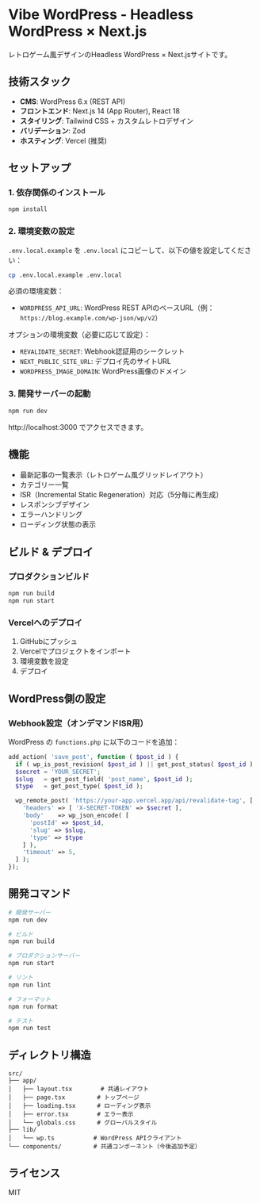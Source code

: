 # Vibe WordPress - Headless WordPress × Next.js

レトロゲーム風デザインのHeadless WordPress × Next.jsサイトです。

## 技術スタック

- **CMS**: WordPress 6.x (REST API)
- **フロントエンド**: Next.js 14 (App Router), React 18
- **スタイリング**: Tailwind CSS + カスタムレトロデザイン
- **バリデーション**: Zod
- **ホスティング**: Vercel (推奨)

## セットアップ

### 1. 依存関係のインストール

```bash
npm install
```

### 2. 環境変数の設定

`.env.local.example` を `.env.local` にコピーして、以下の値を設定してください：

```bash
cp .env.local.example .env.local
```

必須の環境変数：

- `WORDPRESS_API_URL`: WordPress REST APIのベースURL（例：`https://blog.example.com/wp-json/wp/v2`）

オプションの環境変数（必要に応じて設定）：

- `REVALIDATE_SECRET`: Webhook認証用のシークレット
- `NEXT_PUBLIC_SITE_URL`: デプロイ先のサイトURL
- `WORDPRESS_IMAGE_DOMAIN`: WordPress画像のドメイン

### 3. 開発サーバーの起動

```bash
npm run dev
```

http://localhost:3000 でアクセスできます。

## 機能

- 最新記事の一覧表示（レトロゲーム風グリッドレイアウト）
- カテゴリー一覧
- ISR（Incremental Static Regeneration）対応（5分毎に再生成）
- レスポンシブデザイン
- エラーハンドリング
- ローディング状態の表示

## ビルド & デプロイ

### プロダクションビルド

```bash
npm run build
npm run start
```

### Vercelへのデプロイ

1. GitHubにプッシュ
2. Vercelでプロジェクトをインポート
3. 環境変数を設定
4. デプロイ

## WordPress側の設定

### Webhook設定（オンデマンドISR用）

WordPress の `functions.php` に以下のコードを追加：

```php
add_action( 'save_post', function ( $post_id ) {
  if ( wp_is_post_revision( $post_id ) || get_post_status( $post_id ) !== 'publish' ) return;
  $secret = 'YOUR_SECRET';
  $slug   = get_post_field( 'post_name', $post_id );
  $type   = get_post_type( $post_id );

  wp_remote_post( 'https://your-app.vercel.app/api/revalidate-tag', [
    'headers' => [ 'X-SECRET-TOKEN' => $secret ],
    'body'    => wp_json_encode( [ 
      'postId' => $post_id, 
      'slug' => $slug,
      'type' => $type
    ] ),
    'timeout' => 5,
  ] );
});
```

## 開発コマンド

```bash
# 開発サーバー
npm run dev

# ビルド
npm run build

# プロダクションサーバー
npm run start

# リント
npm run lint

# フォーマット
npm run format

# テスト
npm run test
```

## ディレクトリ構造

```
src/
├── app/
│   ├── layout.tsx        # 共通レイアウト
│   ├── page.tsx         # トップページ
│   ├── loading.tsx      # ローディング表示
│   ├── error.tsx        # エラー表示
│   └── globals.css      # グローバルスタイル
├── lib/
│   └── wp.ts           # WordPress APIクライアント
└── components/         # 共通コンポーネント（今後追加予定）
```

## ライセンス

MIT